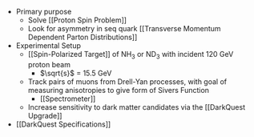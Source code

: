  - Primary purpose
	 - Solve [[Proton Spin Problem]]
	 - Look for asymmetry in seq quark [[Transverse Momentum Dependent Parton Distributions]]
 - Experimental Setup
	 - [[Spin-Polarized Target]] of NH$_3$ or ND$_3$ with incident 120 GeV proton beam
		 - $\sqrt{s}$ = 15.5 GeV 
	 - Track pairs of muons from Drell-Yan processes, with goal of measuring anisotropies to give form of Sivers Function
		 - [[Spectrometer]]
	 - Increase sensitivity to dark matter candidates via the [[DarkQuest Upgrade]]
 - [[DarkQuest Specifications]]
